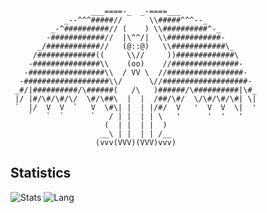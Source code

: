 
```
                  ___====-_  _-====___
            _--^^^#####//      \\#####^^^--_
         _-^##########// (    ) \\##########^-_
        -############//  |\^^/|  \\############-
      _/############//   (@::@)   \\############\_
     /#############((     \\//     ))#############\
    -###############\\    (oo)    //###############-
   -#################\\  / VV \  //#################-
  -###################\\/      \//###################-
 _#/|##########/\######(   /\   )######/\##########|\#_
 |/ |#/\#/\#/\/  \#/\##\  |  |  /##/\#/  \/\#/\#/\#| \|
 `  |/  V  V  `   V  \#\| |  | |/#/  V   '  V  V  \|  '
    `   `  `      `   / | |  | | \   '      '  '   '
                     (  | |  | |  )
                    __\ | |  | | /__
                   (vvv(VVV)(VVV)vvv)
```

## Statistics
![Stats](https://github-readme-stats.vercel.app/api?username=DanielZhui)
![Lang](https://github-readme-stats.vercel.app/api/top-langs/?username=DanielZhui&hide=ipynb,html&layout=compact)
